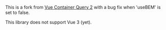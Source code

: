 This is a fork from [Vue Container Query 2](https://github.com/Mehdi-Hp/vue-container-query-2) with a bug fix when 'useBEM' is set to false.

This library does not support Vue 3 (yet).
